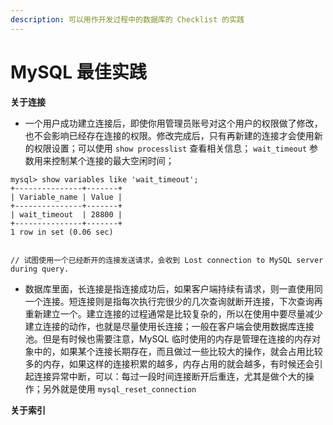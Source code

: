 ```yaml
---
description: 可以用作开发过程中的数据库的 Checklist 的实践
---
```


# MySQL 最佳实践

**关于连接**

* 一个用户成功建立连接后，即使你用管理员账号对这个用户的权限做了修改，也不会影响已经存在连接的权限。修改完成后，只有再新建的连接才会使用新的权限设置；可以使用 `show processlist` 查看相关信息； `wait_timeout` 参数用来控制某个连接的最大空闲时间；

```text
mysql> show variables like 'wait_timeout';
+---------------+-------+
| Variable_name | Value |
+---------------+-------+
| wait_timeout  | 28800 |
+---------------+-------+
1 row in set (0.06 sec)


// 试图使用一个已经断开的连接发送请求，会收到 Lost connection to MySQL server during query.
```

* 数据库里面，长连接是指连接成功后，如果客户端持续有请求，则一直使用同一个连接。短连接则是指每次执行完很少的几次查询就断开连接，下次查询再重新建立一个。建立连接的过程通常是比较复杂的，所以在使用中要尽量减少建立连接的动作，也就是尽量使用长连接；一般在客户端会使用数据库连接池。但是有时候也需要注意，MySQL 临时使用的内存是管理在连接的内存对象中的，如果某个连接长期存在，而且做过一些比较大的操作，就会占用比较多的内存，如果这样的连接积累的越多，内存占用的就会越多，有时候还会引起连接异常中断，可以：每过一段时间连接断开后重连，尤其是做个大的操作；另外就是使用 `mysql_reset_connection`

**关于索引**





